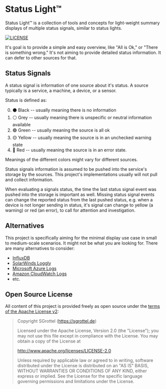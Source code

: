 # Status Light™
Status Light™ is a collection of tools and concepts for light-weight summary displays of multiple status signals, similar to status lights.

[![LICENSE](https://img.shields.io/github/license/sgrottel/status-light)](./LICENSE)

It's goal is to provide a simple and easy overview, like "All is Ok," or "There is something wrong."
It's not aiming to provide detailed status information.
It can defer to other sources for that.

## Status Signals
A status signal is information of one source about it's status.
A source typically is a service, a machine, a device, or a sensor.

Status is defined as:

0. ⚫ Black  -- usually meaning there is no information
1. ⚪ Grey  -- usually meaning there is unspecific or neutral information available
2. 🟢 Green  -- usually meaning the source is all ok 
3. 🟡 Yellow  -- usually meaning the source is in an unchecked warning state
4. 🔴 Red  -- usually meaning the source is in an error state.

Meanings of the different colors might vary for different sources.

Status signals information is assumed to be pushed into the service's storage by the sources.
This project's implementations usually will not pull and collect information.

When evaluating a signals status, the time the last status signal event was pushed into the storage is important as well.
Missing status signal events can change the reported status from the last pushed status, e.g. when a device is not longer sending in status, it's signal can change to yellow (a warning) or red (an error), to call for attention and investigation.

## Alternatives
This project is specifically aiming for the minimal display use case in small to medium-scale scenarios.
It might not be what you are looking for.
There are many alternatives to consider:

* [InfluxDB](https://www.influxdata.com/)
* [SolarWinds Loggly](https://www.loggly.com/)
* [Microsoft Azure Logs](https://docs.microsoft.com/en-us/azure/azure-monitor/logs/data-platform-logs)
* [Amazon CloudWatch Logs](https://docs.aws.amazon.com/AmazonCloudWatch/latest/logs)
* etc.

## Open Source License
All content of this project is provided freely as open source under the [terms of the Apache License v2](./LICENSE):
> Copyright SGrottel (https://sgrottel.de)
>
> Licensed under the Apache License, Version 2.0 (the "License");
> you may not use this file except in compliance with the License.
> You may obtain a copy of the License at
>
> http://www.apache.org/licenses/LICENSE-2.0
>
> Unless required by applicable law or agreed to in writing, software
> distributed under the License is distributed on an "AS IS" BASIS,
> WITHOUT WARRANTIES OR CONDITIONS OF ANY KIND, either express or implied.
> See the License for the specific language governing permissions and
> limitations under the License.
